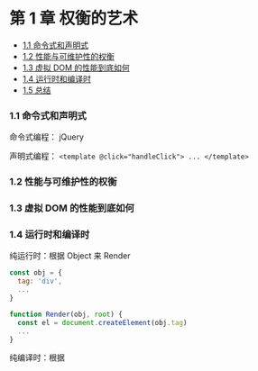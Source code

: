 # 第 1 章 权衡的艺术

<!-- @import "[TOC]" {cmd="toc" depthFrom=3 depthTo=6 orderedList=false} -->

<!-- code_chunk_output -->

- [1.1 命令式和声明式](#11-命令式和声明式)
- [1.2 性能与可维护性的权衡](#12-性能与可维护性的权衡)
- [1.3 虚拟 DOM 的性能到底如何](#13-虚拟-dom-的性能到底如何)
- [1.4 运行时和编译时](#14-运行时和编译时)
- [1.5 总结](#15-总结)

<!-- /code_chunk_output -->

### 1.1 命令式和声明式

命令式编程： jQuery

声明式编程： `<template @click="handleClick"> ... </template>`

### 1.2 性能与可维护性的权衡

### 1.3 虚拟 DOM 的性能到底如何

### 1.4 运行时和编译时

纯运行时：根据 Object 来 Render

```javascript
const obj = {
  tag: 'div',
  ...
}

function Render(obj, root) {
  const el = document.createElement(obj.tag)
  ...
}
```

纯编译时：根据 <template> 直接编译成纯 JavaScript

```javascript
// 直接写 html 更直观
const obj = Compiler(html)
Render(obj, document.body)
```

运行时 + 编译时：根据 <template> 编译成 Object ，再在运行时根据 Object 来 Render

### 1.5 总结
